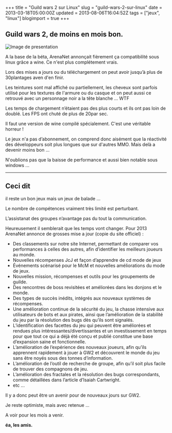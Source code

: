 +++
title = "Guild wars 2 sur Linux"
slug = "guild-wars-2-sur-linux"
date = 2013-03-18T05:00:00Z
updated = 2013-08-06T16:04:52Z
tags = ["jeux", "linux"]
blogimport = true
+++

## Guild wars 2, de moins en mois bon.

![Image de presentation](/images/www.ylluminatis.com-forum-uploads-ac62a944dff38639c307587be7f15a4f.jpg "")

A la base de la béta, ArenaNet annonçait fièrement ça compatibilité sous linux grâce a wine. Ce n'est plus complétement vrais.

Lors des mises a jours ou du téléchargement on peut avoir jusqu’à plus de 30plantages aven d'en finir.

Les teintures sont mal affiché ou partiellement, les cheveux sont parfois utilisé pour les textures de l'armure ou du casque et on peut aussi ce retrouvé avec un personnage noir a la tête blanche ... WTF

Les temps de chargement n’étaient pas des plus courts et ils ont pas loin de doublé. Les FPS ont chuté de plus de 20par sec.

Il faut une version de wine compilé spécialement. C'est une véritable horreur !

Le jeux n'a pas d’abonnement, on comprend donc aisément que la réactivité des développeurs soit plus longues que sur d'autres MMO. Mais delà a devenir moins bon ...

N'oublions pas que la baisse de performance et aussi bien notable sous windows ...

---

## Ceci dit

il reste un bon jeux mais un jeux de balade ...

Le nombre de compétences vraiment très limité est perturbant.

L’assistanat des groupes n’avantage pas du tout la communication.

Heureusement il semblerait que les temps vont changer. Pour 2013 ArenaNet annonce de grosses mise a jour (copie du site officiel) :

- Des classements sur notre site Internet, permettant de comparer vos performances à celles des autres, afin d’identifier les meilleurs joueurs au monde.
- Nouvelles récompenses JcJ et façon d’apprendre de cd mode de jeux
- Événements scénarisé pour le McM et nouvelles améliorations du mode de jeux.
- Nouvelles mission, récompenses et outils pour les groupements de guilde.
- Des rencontres de boss revisitées et améliorées dans les donjons et le monde.
- Des types de succès inédits, intégrés aux nouveaux systèmes de récompenses.
- Une amélioration continue de la sécurité du jeu, la chasse intensive aux utilisateurs de bots et aux pirates, ainsi que l’amélioration de la stabilité du jeu par la résolution des bugs dès qu’ils sont signalés.
- L’identification des facettes du jeu qui peuvent être améliorées et rendues plus intéressantes/divertissantes et un investissement en temps pour que tout ce qui a déjà été conçu et publié constitue une base d’expansion saine et fonctionnelle.
- L’amélioration de l’expérience des nouveaux joueurs, afin qu’ils apprennent rapidement à jouer à GW2 et découvrent le monde du jeu sans être noyés sous des tonnes d’information.
- L’amélioration de l’outil de recherche de groupe, afin qu’il soit plus facile de trouver des compagnons de jeu.
- L’amélioration des fractales et la résolution des bugs correspondants, comme détaillées dans l’article d’Isaiah Cartwright.
- etc ...

Il y a donc peut être un avenir pour de nouveaux jours sur GW2.

Je reste optimiste, mais avec retenue ...

A voir pour les mois a venir.

**éa, les amis.**
